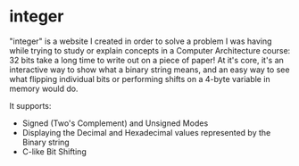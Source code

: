 # integer
"integer" is a website I created in order to solve a problem I was having while trying to study or explain concepts in a Computer Architecture course: 32 bits take a long time to write out on a piece of paper! At it's core, it's an interactive way to show what a binary string means, and an easy way to see what flipping individual bits or performing shifts on a 4-byte variable in memory would do.

It supports:
  - Signed (Two's Complement) and Unsigned Modes
  - Displaying the Decimal and Hexadecimal values represented by the Binary string
  - C-like Bit Shifting
